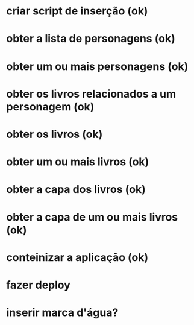 # criar script de inserção (ok)

# obter a lista de personagens (ok)
# obter um ou mais personagens (ok)
# obter os livros relacionados a um personagem (ok)

# obter os livros (ok)
# obter um ou mais livros (ok)
# obter a capa dos livros (ok)
# obter a capa de um ou mais livros (ok)


# conteinizar a aplicação (ok)
# fazer deploy
# inserir marca d'água?